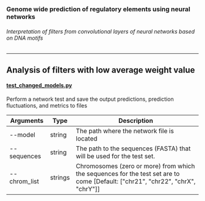### Genome wide prediction of regulatory elements using neural networks
###### Interpretation of filters from convolutional layers of neural networks based on DNA motifs
--------------------------------------------------------------------------------
## Analysis of filters with low average weight value

<a name="test_changed_models.py"/>

<a href=“scripts/test_changed_models.py”><h4>test_changed_models.py</h4></a>

Perform a network test and save the output predictions, prediction fluctuations, and metrics to files

| Arguments | Type | Description |
| --- | --- | --- |
| --model | string | The path where the network file is located |
| --sequences | string | The path to the sequences (FASTA) that will be used for the test set. |
| --chrom_list | strings | Chromosomes (zero or more) from which the sequences for the test set are to come [Default: ["chr21", "chr22", "chrX", "chrY"]] |

